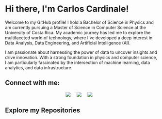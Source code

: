 # Hi there, I'm Carlos Cardinale!

Welcome to my GitHub profile! I hold a Bachelor of Science in Physics and am currently pursuing a Master of Science in Computer Science at the University of Costa Rica. My academic journey has led me to explore the multifaceted world of technology, where I've developed a deep interest in Data Analysis, Data Engineering, and Artificial Intelligence (AI).

I am passionate about harnessing the power of data to uncover insights and drive innovation. With a strong foundation in physics and computer science, I am particularly fascinated by the intersection of machine learning, data analytics, and data infrastructure.

## Connect with me:

<p align="center">
  <a href="https://twitter.com/CardinaleCarlos"><img src="https://img.shields.io/badge/twitter-%231DA1F2.svg?&style=for-the-badge&logo=twitter&logoColor=white" /></a>&nbsp;&nbsp;&nbsp;&nbsp;
  <a href="https://www.linkedin.com/in/carlos-cardinale-25b2961b4/"><img src="https://img.shields.io/badge/linkedin-%230077B5.svg?&style=for-the-badge&logo=linkedin&logoColor=white" /></a>&nbsp;&nbsp;&nbsp;&nbsp;
  <a href="mailto:carlos.leo.cardinale@gmail.com?subject=Came%20from%20Github"><img src="https://img.shields.io/badge/gmail-%23D14836.svg?&style=for-the-badge&logo=gmail&logoColor=white" /></a>&nbsp;&nbsp;&nbsp;&nbsp;
</p>

## Explore my Repositories

<!--- Add a brief description of your key repositories or projects here, highlighting your skills and interests. --->

<!---
CarlosCardinaleV/CarlosCardinaleV is a ✨ special ✨ repository because its `README.md` (this file) appears on your GitHub profile.
You can click the Preview link to take a look at your changes.
--->
